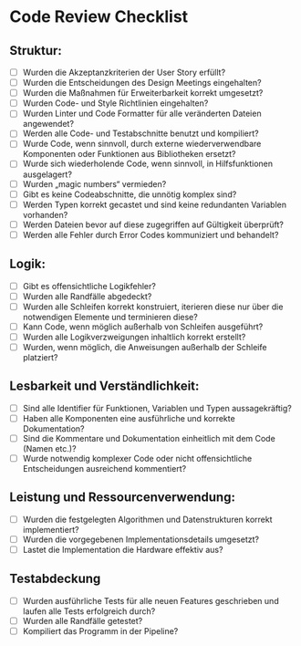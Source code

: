 # Code Review Checklist

## Struktur:
  - [ ] Wurden die Akzeptanzkriterien der User Story erfüllt?
  - [ ] Wurden die Entscheidungen des Design Meetings eingehalten?
  - [ ] Wurden die Maßnahmen für Erweiterbarkeit korrekt umgesetzt?
  - [ ] Wurden Code- und Style Richtlinien eingehalten?
  - [ ] Wurden Linter und Code Formatter für alle veränderten Dateien angewendet?
  - [ ] Werden alle Code- und Testabschnitte benutzt und kompiliert?
  - [ ] Wurde Code, wenn sinnvoll, durch externe wiederverwendbare Komponenten oder Funktionen aus Bibliotheken ersetzt?
  - [ ] Wurde sich wiederholende Code, wenn sinnvoll, in Hilfsfunktionen ausgelagert?
  - [ ] Wurden „magic numbers“ vermieden?
  - [ ] Gibt es keine Codeabschnitte, die unnötig komplex sind?
  - [ ] Werden Typen korrekt gecastet und sind keine redundanten Variablen vorhanden?
  - [ ] Werden Dateien bevor auf diese zugegriffen auf Gültigkeit überprüft?
  - [ ] Werden alle Fehler durch Error Codes kommuniziert und behandelt?

## Logik:
- [ ] Gibt es offensichtliche Logikfehler?
- [ ] Wurden alle Randfälle abgedeckt?
- [ ] Wurden alle Schleifen korrekt konstruiert, iterieren diese nur über die notwendigen Elemente und terminieren diese?
- [ ] Kann Code, wenn möglich außerhalb von Schleifen ausgeführt?
- [ ] Wurden alle Logikverzweigungen inhaltlich korrekt erstellt?
- [ ] Wurden, wenn möglich, die Anweisungen außerhalb der Schleife platziert?

## Lesbarkeit und Verständlichkeit:
- [ ] Sind alle Identifier für Funktionen, Variablen und Typen aussagekräftig?
- [ ] Haben alle Komponenten eine ausführliche und korrekte Dokumentation?
- [ ] Sind die Kommentare und Dokumentation einheitlich mit dem Code (Namen etc.)?
- [ ] Wurde notwendig komplexer Code oder nicht offensichtliche Entscheidungen ausreichend kommentiert?

## Leistung und Ressourcenverwendung:
- [ ] Wurden die festgelegten Algorithmen und Datenstrukturen korrekt implementiert?
- [ ] Wurden die vorgegebenen Implementationsdetails umgesetzt?
- [ ] Lastet die Implementation die Hardware effektiv aus?

## Testabdeckung
- [ ] Wurden ausführliche Tests für alle neuen Features geschrieben und laufen alle Tests erfolgreich durch?
- [ ] Wurden alle Randfälle getestet?
- [ ] Kompiliert das Programm in der Pipeline?
